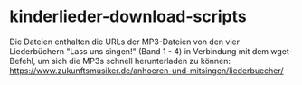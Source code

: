 # kinderlieder-download-scripts
Die Dateien enthalten die URLs der MP3-Dateien von den vier Liederbüchern "Lass uns singen!" (Band 1 - 4) in Verbindung mit dem wget-Befehl, um sich die MP3s schnell herunterladen zu können:
https://www.zukunftsmusiker.de/anhoeren-und-mitsingen/liederbuecher/

